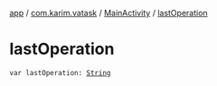 [app](../../index.md) / [com.karim.vatask](../index.md) / [MainActivity](index.md) / [lastOperation](./last-operation.md)

# lastOperation

`var lastOperation: `[`String`](https://kotlinlang.org/api/latest/jvm/stdlib/kotlin/-string/index.html)